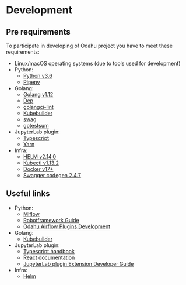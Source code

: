 # Development

## Pre requirements

To participate in developing of Odahu project you have to meet these requirements:
* Linux/macOS operating systems (due to tools used for development)
* Python:
    * [Python v3.6](https://www.python.org/downloads/release/python-360/)
    * [Pipenv](https://github.com/pypa/pipenv)
* Golang:
    * [Golang v1.12](https://blog.golang.org/go1.12)
    * [Dep](https://github.com/golang/dep)
    * [golangci-lint](https://github.com/golangci/golangci-lint)
    * [Kubebuilder](https://github.com/kubernetes-sigs/kubebuilder)
    * [swag](https://github.com/swaggo/swag)
    * [gotestsum](https://github.com/gotestyourself/gotestsum)
* JupyterLab plugin:
    * [Typescript](https://www.typescriptlang.org/index.html#download-links)
    * [Yarn](https://yarnpkg.com/lang/en/)
* Infra:
    * [HELM v2.14.0](https://github.com/helm/helm/releases/tag/v2.14.0)
    * [Kubectl v1.13.2](https://github.com/kubernetes/kubernetes/releases/tag/v1.13.2)
    * [Docker v17+](https://docs.docker.com/install/)
    * [Swagger codegen 2.4.7](https://github.com/swagger-api/swagger-codegen/releases)

## Useful links

* Python:
    * [Mlflow](https://www.mlflow.org/docs/latest/index.html)
    * [Robotframework Guide](http://robotframework.org/robotframework/latest/RobotFrameworkUserGuide.html)
    * [Odahu Airflow Plugins Development](https://airflow.apache.org/plugins.html)
* Golang:
    * [Kubebuilder](https://book.kubebuilder.io/)
* JupyterLab plugin:
    * [Typescript handbook](https://www.typescriptlang.org/docs/handbook/basic-types.html)
    * [React documentation](https://reactjs.org/docs/getting-started.html)
    * [JupyterLab plugin Extension Developer Guide](https://jupyterlab.readthedocs.io/en/stable/developer/extension_dev.html)
* Infra:
    * [Helm](https://helm.sh/docs/using_helm/#quickstart-guide)
